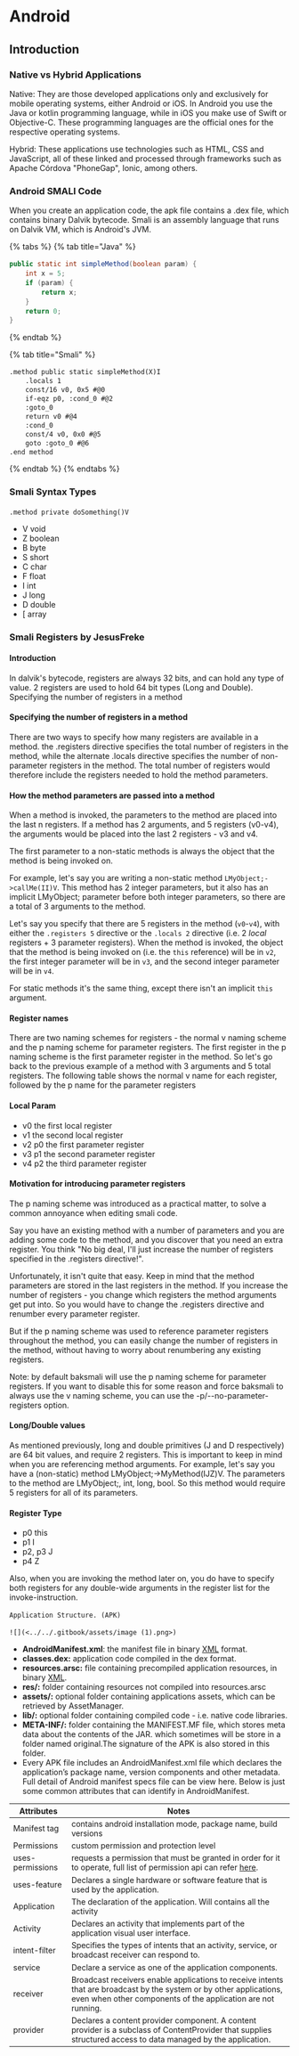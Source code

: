# Android

## Introduction

### Native vs Hybrid Applications

Native: They are those developed applications only and exclusively for mobile operating systems, either Android or iOS. In Android you use the Java or kotlin programming language, while in iOS you make use of Swift or Objective-C. These programming languages are the official ones for the respective operating systems.

Hybrid: These applications use technologies such as HTML, CSS and JavaScript, all of these linked and processed through frameworks such as Apache Córdova "PhoneGap", Ionic, among others.

### Android SMALI Code

When you create an application code, the apk file contains a .dex file, which contains binary Dalvik bytecode. Smali is an assembly language that runs on Dalvik VM, which is Android's JVM.

{% tabs %}
{% tab title="Java" %}
```java
public static int simpleMethod(boolean param) {
    int x = 5;
    if (param) {
        return x;
    }
    return 0;
}
```
{% endtab %}

{% tab title="Smali" %}
```smali
.method public static simpleMethod(X)I
    .locals 1
    const/16 v0, 0x5 #@0
    if-eqz p0, :cond_0 #@2
    :goto_0
    return v0 #@4
    :cond_0
    const/4 v0, 0x0 #@5
    goto :goto_0 #@6
.end method
```
{% endtab %}
{% endtabs %}

### Smali Syntax Types

`.method private doSomething()V`

* V void
* Z boolean
* B byte
* S short
* C char
* F float
* I int
* J long
* D double
* \[ array

### Smali Registers by JesusFreke

#### Introduction

In dalvik's bytecode, registers are always 32 bits, and can hold any type of value. 2 registers are used to hold 64 bit types (Long and Double). Specifying the number of registers in a method

#### Specifying the number of registers in a method

There are two ways to specify how many registers are available in a method. the .registers directive specifies the total number of registers in the method, while the alternate .locals directive specifies the number of non-parameter registers in the method. The total number of registers would therefore include the registers needed to hold the method parameters.

#### How the method parameters are passed into a method

When a method is invoked, the parameters to the method are placed into the last n registers. If a method has 2 arguments, and 5 registers (v0-v4), the arguments would be placed into the last 2 registers - v3 and v4.

The first parameter to a non-static methods is always the object that the method is being invoked on.

For example, let's say you are writing a non-static method `LMyObject;->callMe(II)V`. This method has 2 integer parameters, but it also has an implicit LMyObject; parameter before both integer parameters, so there are a total of 3 arguments to the method.

Let's say you specify that there are 5 registers in the method (`v0`-`v4`), with either the `.registers 5` directive or the `.locals 2` directive (i.e. 2 _local_ registers + 3 parameter registers). When the method is invoked, the object that the method is being invoked on (i.e. the `this` reference) will be in `v2`, the first integer parameter will be in `v3`, and the second integer parameter will be in `v4`.

For static methods it's the same thing, except there isn't an implicit `this` argument.

#### Register names

There are two naming schemes for registers - the normal v naming scheme and the p naming scheme for parameter registers. The first register in the p naming scheme is the first parameter register in the method. So let's go back to the previous example of a method with 3 arguments and 5 total registers. The following table shows the normal v name for each register, followed by the p name for the parameter registers

#### Local Param

* v0 the first local register&#x20;
* v1 the second local register&#x20;
* v2 p0 the first parameter register&#x20;
* v3 p1 the second parameter register&#x20;
* v4 p2 the third parameter register

#### Motivation for introducing parameter registers

The p naming scheme was introduced as a practical matter, to solve a common annoyance when editing smali code.

Say you have an existing method with a number of parameters and you are adding some code to the method, and you discover that you need an extra register. You think "No big deal, I'll just increase the number of registers specified in the .registers directive!".

Unfortunately, it isn't quite that easy. Keep in mind that the method parameters are stored in the last registers in the method. If you increase the number of registers - you change which registers the method arguments get put into. So you would have to change the .registers directive and renumber every parameter register.

But if the p naming scheme was used to reference parameter registers throughout the method, you can easily change the number of registers in the method, without having to worry about renumbering any existing registers.

Note: by default baksmali will use the p naming scheme for parameter registers. If you want to disable this for some reason and force baksmali to always use the v naming scheme, you can use the -p/--no-parameter-registers option.

#### Long/Double values

As mentioned previously, long and double primitives (J and D respectively) are 64 bit values, and require 2 registers. This is important to keep in mind when you are referencing method arguments. For example, let's say you have a (non-static) method LMyObject;->MyMethod(IJZ)V. The parameters to the method are LMyObject;, int, long, bool. So this method would require 5 registers for all of its parameters.

#### Register Type

* p0 this&#x20;
* p1 I&#x20;
* p2, p3 J&#x20;
* p4 Z

Also, when you are invoking the method later on, you do have to specify both registers for any double-wide arguments in the register list for the invoke-instruction.

`Application Structure. (APK)`

``![](<../../.gitbook/assets/image (1).png>)``

* **AndroidManifest.xml**: the manifest file in binary [XML](https://tryhackme.com/room/androidhacking101) format.
* **classes.dex:** application code compiled in the dex format.
* **resources.arsc:** file containing precompiled application resources, in binary [XML](https://tryhackme.com/room/androidhacking101).
* **res/:** folder containing resources not compiled into resources.arsc
* **assets/:** optional folder containing applications assets, which can be retrieved by AssetManager.
* **lib/:** optional folder containing compiled code - i.e. native code libraries.
* **META-INF/:** folder containing the MANIFEST.MF file, which stores meta data about the contents of the JAR. which sometimes will be store in a folder named original.The signature of the APK is also stored in this folder.
* Every APK file includes an AndroidManifest.xml file which declares the application’s package name, version components and other metadata. Full detail of Android manifest specs file can be view here. Below is just some common attributes that can identify in AndroidManifest.

| Attributes       | Notes                                                                                                                                                                                          |
| ---------------- | ---------------------------------------------------------------------------------------------------------------------------------------------------------------------------------------------- |
| Manifest tag     | contains android installation mode, package name, build versions                                                                                                                               |
| Permissions      | custom permission and protection level                                                                                                                                                         |
| uses-permissions | requests a permission that must be granted in order for it to operate, full list of permission api can refer [here](https://developer.android.com/reference/android/Manifest.permission.html). |
| uses-feature     | Declares a single hardware or software feature that is used by the application.                                                                                                                |
| Application      | The declaration of the application. Will contains all the activity                                                                                                                             |
| Activity         | Declares an activity that implements part of the application visual user interface.                                                                                                            |
| intent-filter    | Specifies the types of intents that an activity, service, or broadcast receiver can respond to.                                                                                                |
| service          | Declare a service as one of the application components.                                                                                                                                        |
| receiver         | Broadcast receivers enable applications to receive intents that are broadcast by the system or by other applications, even when other components of the application are not running.           |
| provider         | Declares a content provider component. A content provider is a subclass of ContentProvider that supplies structured access to data managed by the application.                                 |
